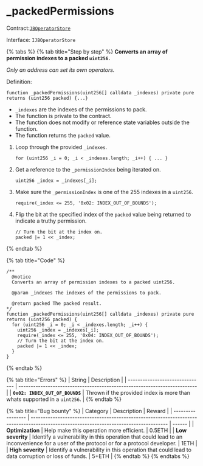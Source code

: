 # \_packedPermissions

Contract:[`JBOperatorStore`](../)​‌

Interface: `IJBOperatorStore`

{% tabs %}
{% tab title="Step by step" %}
**Converts an array of permission indexes to a packed `uint256`.**

_Only an address can set its own operators._

Definition:

```solidity
function _packedPermissions(uint256[] calldata _indexes) private pure returns (uint256 packed) {...}
```

* `_indexes` are the indexes of the permissions to pack.
* The function is private to the contract. 
* The function does not modify or reference state variables outside the function.
* The function returns the `packed` value.



1.  Loop through the provided `_indexes`.

    ```solidity
    for (uint256 _i = 0; _i < _indexes.length; _i++) { ... }
    ```


2.  Get a reference to the `_permissionIndex` being iterated on.

    ```solidity
    uint256 _index = _indexes[_i];
    ```


3.  Make sure the `_permissionIndex` is one of the 255 indexes in a `uint256`.

    ```solidity
    require(_index <= 255, '0x02: INDEX_OUT_OF_BOUNDS');
    ```


4.  Flip the bit at the specified index of the `packed` value being returned to indicate a truthy permission.

    ```solidity
    // Turn the bit at the index on.
    packed |= 1 << _index;
    ```
{% endtab %}

{% tab title="Code" %}
```solidity
/** 
  @notice 
  Converts an array of permission indexes to a packed uint256.

  @param _indexes The indexes of the permissions to pack.

  @return packed The packed result.
*/
function _packedPermissions(uint256[] calldata _indexes) private pure returns (uint256 packed) {
  for (uint256 _i = 0; _i < _indexes.length; _i++) {
    uint256 _index = _indexes[_i];
    require(_index <= 255, '0x04: INDEX_OUT_OF_BOUNDS');
    // Turn the bit at the index on.
    packed |= 1 << _index;
  }
}
```
{% endtab %}

{% tab title="Errors" %}
| String                          | Description                                                               |
| ------------------------------- | ------------------------------------------------------------------------- |
| **`0x02: INDEX_OUT_OF_BOUNDS`** | Thrown if the provided index is more than whats supported in a `uint256`. |
{% endtab %}

{% tab title="Bug bounty" %}
| Category          | Description                                                                                                                            | Reward |
| ----------------- | -------------------------------------------------------------------------------------------------------------------------------------- | ------ |
| **Optimization**  | Help make this operation more efficient.                                                                                               | 0.5ETH |
| **Low severity**  | Identify a vulnerability in this operation that could lead to an inconvenience for a user of the protocol or for a protocol developer. | 1ETH   |
| **High severity** | Identify a vulnerability in this operation that could lead to data corruption or loss of funds.                                        | 5+ETH  |
{% endtab %}
{% endtabs %}

